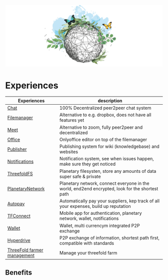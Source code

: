 ![](img/features.png)

# Experiences

| Experiences                                              | description                                                                                     |
| ---------------------------------------------------- | ----------------------------------------------------------------------------------------------- |
| [Chat](twin_chat)                                         | 100% Decentralized peer2peer chat system                                                        |
| [Filemanager](filemanager)                           | Alternative to e.g. dropbox, does not have all features yet                                     |
| [Meet](meet)                                         | Alternative to zoom, fully peer2peer and decentralized                                          |
| [Office](office)                                     | Onlyoffice editor on top of the filemanager                                                     |
| [Publisher](threefold:publisher)                               | Publishing system for wiki (knowledgebase) and websites                                         |
| [Notifications](notifications)                       | Notification system, see when issues happen, make sure they get noticed                         |
| [ThreefoldFS](threefold:threefold_fs)                           | Planetary filesysten, store any amounts of data super safe & private                            |
| [PlanetaryNetwork](threefold:threefold_network)                 | Planetary network, connect everyone in the world, end2end encrypted, look for the shortest path |
| [Autopay](threefold:autopay)                                   | Automatically pay your suppliers, kep track of all your expenses, build up reputation           |
| [TFConnect](threefold:tfconnect)                                | Mobile app for authentication, planetary network, wallet, notifications                         |
| [Wallet](wallet)                                     | Wallet, multi currencym integrated P2P exchange                                                 |
| [Hyperdrive](hyperdrive)                             | P2P exchange of information, shortest path first, compatible with standards                     |
| [ThreeFold farmer management](threefold_farmer_mgmt) | Manage your threefold farm                                                                      |

## Benefits

